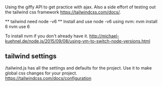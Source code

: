 Using the giffy API to get practice with ajax. Also a side effort of testing out the tailwind css framework https://tailwindcss.com/docs/.

** tailwind need node -v6 **
Install and use node -v6 using nvm:
nvm install 6
nvm use 6

To install nvm if you don't already have it. http://michael-kuehnel.de/node.js/2015/09/08/using-vm-to-switch-node-versions.html

tailwind settings
-----------------

/tailwind.js has all the settings and defaults for the project. Use it to make global css changes for your project.
https://tailwindcss.com/docs/configuration 